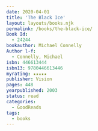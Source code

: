 ```yaml
---
date: 2020-04-01
title: 'The Black Ice'
layout: layouts/books.njk
permalink: /books/the-black-ice/
Book Id:
  - 24244
bookauthor: Michael Connelly
Author l-f:
  - Connelly, Michael
isbn: 446613444
isbn13: 9780446613446
myrating: ★★★★★
publisher: Vision
pages: 448
yearpublished: 2003
status: read
categories:
  - GoodReads
tags:
  - books
---
```

